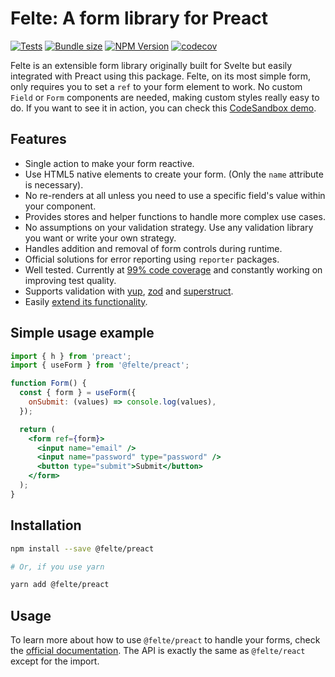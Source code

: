 # Felte: A form library for Preact

[![Tests](https://github.com/pablo-abc/felte/workflows/Tests/badge.svg)](https://github.com/pablo-abc/felte/actions/workflows/test.yml)
[![Bundle size](https://img.shields.io/bundlephobia/min/@felte/preact)](https://bundlephobia.com/result?p=@felte/preact)
[![NPM Version](https://img.shields.io/npm/v/@felte/preact)](https://www.npmjs.com/package/@felte/preact)
[![codecov](https://codecov.io/gh/pablo-abc/felte/branch/main/graph/badge.svg?token=T73OJZ50LC)](https://codecov.io/gh/pablo-abc/felte)

Felte is an extensible form library originally built for Svelte but easily integrated with Preact using this package. Felte, on its most simple form, only requires you to set a `ref` to your form element to work. No custom `Field` or `Form` components are needed, making custom styles really easy to do. If you want to see it in action, you can check this [CodeSandbox demo](https://codesandbox.io/s/felte-preact-demo-svkbbe?file=/src/App.js).

## Features

- Single action to make your form reactive.
- Use HTML5 native elements to create your form. (Only the `name` attribute is necessary).
- No re-renders at all unless you need to use a specific field's value within your component.
- Provides stores and helper functions to handle more complex use cases.
- No assumptions on your validation strategy. Use any validation library you want or write your own strategy.
- Handles addition and removal of form controls during runtime.
- Official solutions for error reporting using `reporter` packages.
- Well tested. Currently at [99% code coverage](https://app.codecov.io/gh/pablo-abc/felte) and constantly working on improving test quality.
- Supports validation with [yup](/packages/validator-yup/README.md), [zod](/packages/validator-zod/README.md) and [superstruct](/packages/validator-superstruct/README.md).
- Easily [extend its functionality](https://felte.dev/docs/react/extending-felte).

## Simple usage example

```jsx
import { h } from 'preact';
import { useForm } from '@felte/preact';

function Form() {
  const { form } = useForm({
    onSubmit: (values) => console.log(values),
  });

  return (
    <form ref={form}>
      <input name="email" />
      <input name="password" type="password" />
      <button type="submit">Submit</button>
    </form>
  );
}
```

## Installation

```sh
npm install --save @felte/preact

# Or, if you use yarn

yarn add @felte/preact
```

## Usage

To learn more about how to use `@felte/preact` to handle your forms, check the [official documentation](https://felte.dev/docs/react/getting-started). The API is exactly the same as `@felte/react` except for the import.

